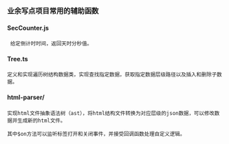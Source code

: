 ### 业余写点项目常用的辅助函数

#### SecCounter.js
     给定倒计时时间，返回天时分秒值。

#### Tree.ts
    定义和实现遍历树结构数据类，实现查找指定数据，获取指定数据层级路径以及插入和删除子数据。

#### html-parser/
    实现html文件抽象语法树（ast），将html结构文件转换为对应层级的json数据，可以修改数据并生成新的html文件。
    
    其中$on方法可以监听标签打开和关闭事件，并接受回调函数处理自定义逻辑。

